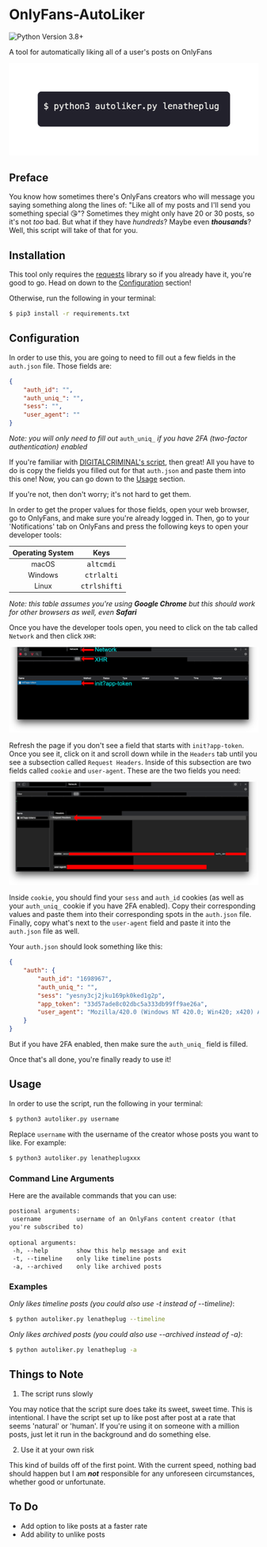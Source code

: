 # OnlyFans-AutoLiker
![Python Version 3.8+](https://img.shields.io/badge/python-3.8-%2338AFF0)

A tool for automatically liking all of a user's posts on OnlyFans

<img src="https://raw.githubusercontent.com/Amenly/OnlyFans-AutoLiker/main/images/autoliker.gif">

## Preface
You know how sometimes there's OnlyFans creators who will message you saying something along the lines of: "Like all of my posts and I'll send you something special 😘"? Sometimes they might only have 20 or 30 posts, so it's not *too* bad. But what if they have *hundreds*? Maybe even ***thousands***? Well, this script will take of that for you.
 
## Installation
This tool only requires the [requests](https://github.com/psf/requests) library so if you already have it, you're good to go. Head on down to the [Configuration](#configuration) section!
 
Otherwise, run the following in your terminal:
```sh
$ pip3 install -r requirements.txt
```
 
## Configuration
In order to use this, you are going to need to fill out a few fields in the `auth.json` file. Those fields are:

```json
{
    "auth_id": "",
    "auth_uniq_": "",
    "sess": "",
    "user_agent": ""
}
```
*Note: you will only need to fill out* `auth_uniq_` *if you have 2FA (two-factor authentication) enabled*

If you're familiar with [DIGITALCRIMINAL's script](https://github.com/DIGITALCRIMINAL/OnlyFans), then great! All you have to do is copy the fields you filled out for that `auth.json` and paste them into this one! Now, you can go down to the [Usage](#usage) section.

If you're not, then don't worry; it's not hard to get them.

In order to get the proper values for those fields, open your web browser, go to OnlyFans, and make sure you're already logged in. Then, go to your 'Notifications' tab on OnlyFans and press the following keys to open your developer tools:

| Operating System | Keys |
| :----------------: | :----: |
| macOS | <kbd>alt</kbd><kbd>cmd</kbd><kbd>i</kbd> |
| Windows | <kbd>ctrl</kbd><kbd>alt</kbd><kbd>i</kbd> |
| Linux | <kbd>ctrl</kbd><kbd>shift</kbd><kbd>i</kbd> |

*Note: this table assumes you're using **Google Chrome** but this should work for other browsers as well, even **Safari***

Once you have the developer tools open, you need to click on the tab called `Network` and then click `XHR`:

<img src="https://raw.githubusercontent.com/Amenly/OnlyFans-AutoLiker/main/images/network-xhr-init.png">

Refresh the page if you don't see a field that starts with `init?app-token`. Once you see it, click on it and scroll down while in the `Headers` tab until you see a subsection called `Request Headers`. Inside of this subsection are two fields called `cookie` and `user-agent`. These are the two fields you need:

<img src="https://raw.githubusercontent.com/Amenly/OnlyFans-AutoLiker/main/images/cookie-user_agent.png">

Inside `cookie`, you should find your `sess` and `auth_id` cookies (as well as your `auth_uniq_` cookie if you have 2FA enabled). Copy their corresponding values and paste them into their corresponding spots in the `auth.json` file. Finally, copy what's next to the `user-agent` field and paste it into the `auth.json` file as well.

Your `auth.json` should look something like this:

```json
{
    "auth": {
        "auth_id": "1698967",
        "auth_uniq_": "",
        "sess": "yesny3cj2jku169pk0ked1g2p",
        "app_token": "33d57ade8c02dbc5a333db99ff9ae26a",
        "user_agent": "Mozilla/420.0 (Windows NT 420.0; Win420; x420) AppleWebKit/420.420 (KHTML, like Gecko) Chrome/420.420.420.420 Safari/420.420"
    }
}
```

But if you have 2FA enabled, then make sure the `auth_uniq_` field is filled.

Once that's all done, you're finally ready to use it!

## Usage
In order to use the script, run the following in your terminal:

```sh
$ python3 autoliker.py username
```

Replace `username` with the username of the creator whose posts you want to like. For example:

```sh
$ python3 autoliker.py lenatheplugxxx
```

### Command Line Arguments

Here are the available commands that you can use:

```
postional arguments:
 username          username of an OnlyFans content creator (that you're subscribed to)
 
optional arguments:
 -h, --help        show this help message and exit
 -t, --timeline    only like timeline posts
 -a, --archived    only like archived posts
```

### Examples

*Only likes timeline posts (you could also use -t instead of --timeline)*:
```sh
$ python autoliker.py lenatheplug --timeline
```

*Only likes archived posts (you could also use --archived instead of -a)*:
```sh
$ python autoliker.py lenatheplug -a
```

## Things to Note
1. The script runs slowly

You may notice that the script sure does take its sweet, sweet time. This is intentional. I have the script set up to like post after post at a rate that seems 'natural' or 'human'. If you're using it on someone with a million posts, just let it run in the background and do something else.

2. Use it at your own risk

This kind of builds off of the first point. With the current speed, nothing bad should happen but I am ***not*** responsible for any unforeseen circumstances, whether good or unfortunate.

## To Do

* Add option to like posts at a faster rate
* Add ability to unlike posts
